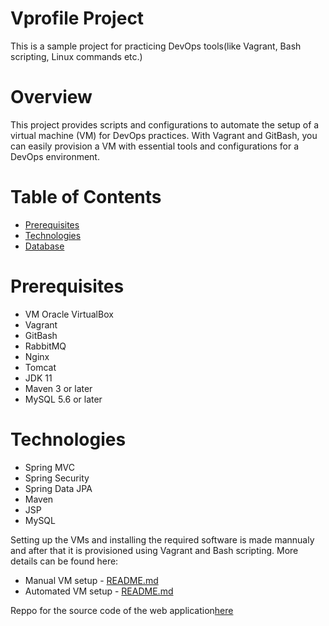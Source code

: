 # Vprofile Project
This is a sample project for practicing DevOps tools(like Vagrant, Bash scripting, Linux commands etc.)

# Overview
This project provides scripts and configurations to automate the setup of a virtual machine (VM) for DevOps practices. With Vagrant and GitBash, you can easily provision a VM with essential tools and configurations for a DevOps environment.

# Table of Contents
- [Prerequisites](#prerequisites)
- [Technologies](#technologies)
- [Database](#database)

# Prerequisites
- VM Oracle VirtualBox
- Vagrant
- GitBash
- RabbitMQ
- Nginx
- Tomcat
- JDK 11
- Maven 3 or later
- MySQL 5.6 or later

# Technologies 
- Spring MVC
- Spring Security
- Spring Data JPA
- Maven
- JSP
- MySQL

Setting up the VMs and installing the required software is made mannualy and after that it is provisioned using Vagrant and Bash scripting. More details can be found here:
- Manual VM setup - [README.md](https://github.com/StanevIvan/test-vm-automation/blob/main/vagrant/manual_provisioning/README.md)
- Automated VM setup - [README.md](https://github.com/StanevIvan/test-vm-automation/blob/main/vagrant/automated_provisioning/README.md)


Reppo for the source code of the web application[here](https://github.com/devopshydclub/vprofile-project)
